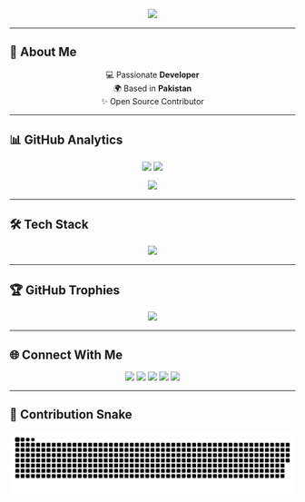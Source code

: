 <!-- Typing SVG -->
<p align="center">
  <img src="https://readme-typing-svg.herokuapp.com?size=28&duration=3000&color=00F0FF&center=true&vCenter=true&width=700&lines=Hi+%F0%9F%91%8B%2C+I'm+Syed+Muhammad+Ibrahim;MERN+Stack+Developer+%F0%9F%92%BB;Laravel+Developer+⚡;Open+Source+Enthusiast+🌍;Always+Learning+New+Things+🚀" />
</p>

---

## 🚀 About Me
<p align="center">
  💻 Passionate <b> Developer</b> <br/>
  🌍 Based in <b>Pakistan</b> <br/>
  ✨ Open Source Contributor
</p>

---

## 📊 GitHub Analytics
<p align="center">
  <img src="https://github-readme-stats.vercel.app/api?username=NxSYED-ux&show_icons=true&theme=radical&hide_border=true&bg_color=0D1117&title_color=FF00FF&icon_color=00EFFF" height="165"/>
  <img src="https://github-readme-streak-stats.herokuapp.com?user=NxSYED-ux&theme=radical&hide_border=true&background=0D1117&ring=00EFFF&fire=FF00FF&currStreakLabel=FF00FF" height="165"/>
</p>

<p align="center">
  <img src="https://github-readme-stats.vercel.app/api/top-langs/?username=NxSYED-ux&layout=compact&theme=radical&hide_border=true&bg_color=0D1117&title_color=FF00FF" height="150"/>
</p>

---

## 🛠 Tech Stack
<p align="center">
  <img src="https://skillicons.dev/icons?i=js,react,nodejs,express,mongodb,php,laravel,mysql,html,css,tailwind,github,vscode,figma" />
</p>

---

## 🏆 GitHub Trophies
<p align="center">
  <img src="https://github-profile-trophy.vercel.app/?username=NxSYED-ux&theme=radical&no-frame=true&row=1&column=7&margin-w=15&margin-h=15"/>
</p>

---

## 🌐 Connect With Me
<p align="center">
  <a href="https://instagram.com/syed_7_2_9" target="_blank"><img src="https://img.shields.io/badge/Instagram-%23FF0095.svg?&style=for-the-badge&logo=instagram&logoColor=white" /></a>
  <a href="https://facebook.com/syed.ibrahim.717159" target="_blank"><img src="https://img.shields.io/badge/Facebook-%230066FF.svg?&style=for-the-badge&logo=facebook&logoColor=white" /></a>
  <a href="mailto:syedmu729@gmail.com" target="_blank"><img src="https://img.shields.io/badge/Gmail-%23FF3E30.svg?&style=for-the-badge&logo=gmail&logoColor=white" /></a>
  <a href="https://www.linkedin.com/in/syed-muhammad-ibrahim-741279251/" target="_blank"><img src="https://img.shields.io/badge/LinkedIn-%2300A0DC.svg?&style=for-the-badge&logo=linkedin&logoColor=white" /></a>
  <a href="https://github.com/NxSYED-ux" target="_blank"><img src="https://img.shields.io/badge/GitHub-%23181717.svg?&style=for-the-badge&logo=github&logoColor=white" /></a>
</p>

---

## 🐍 Contribution Snake 
<p align="center"> 
  <img src="https://raw.githubusercontent.com/NxSYED-ux/NxSYED-ux/main/github-contribution-grid-snake.svg" alt="Contribution Snake" /> 
</p>
